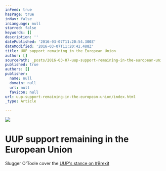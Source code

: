 ```yaml
---
inFeed: true
hasPage: true
inNav: false
inLanguage: null
starred: false
keywords: []
description: ''
datePublished: '2016-03-07T11:20:54.300Z'
dateModified: '2016-03-07T11:20:42.488Z'
title: UUP support remaining in the European Union
author: []
sourcePath: _posts/2016-03-07-uup-support-remaining-in-the-european-union.md
published: true
authors: []
publisher:
  name: null
  domain: null
  url: null
  favicon: null
url: uup-support-remaining-in-the-european-union/index.html
_type: Article

---
```

![](https://the-grid-user-content.s3-us-west-2.amazonaws.com/a0f3678c-9500-4402-a971-d5009ec4e4f1.jpg)

# UUP support remaining in the European Union

Slugger O'Toole cover the [UUP's stance on \#Brexit][0]

[0]: null